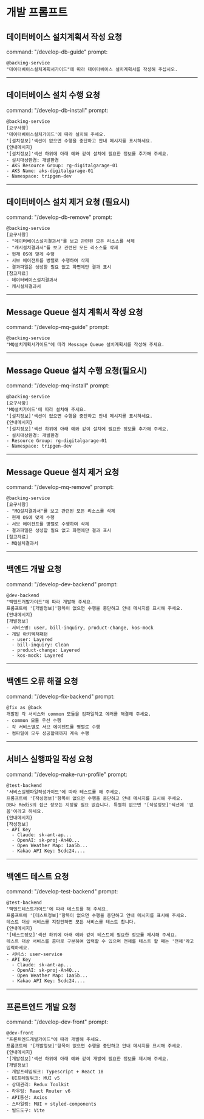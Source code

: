 # 개발 프롬프트

## 데이터베이스 설치계획서 작성 요청 
command: "/develop-db-guide"
prompt: 
```
@backing-service  
"데이터베이스설치계획서가이드"에 따라 데이터베이스 설치계획서를 작성해 주십시오.
```

---

## 데이터베이스 설치 수행 요청
command: "/develop-db-install"
prompt: 
```
@backing-service   
[요구사항]
'데이터베이스설치가이드'에 따라 설치해 주세요.  
'[설치정보]'섹션이 없으면 수행을 중단하고 안내 메시지를 표시하세요.  
{안내메시지}
'[설치정보]'섹션 하위에 아래 예와 같이 설치에 필요한 정보를 추가해 주세요.  
- 설치대상환경: 개발환경
- AKS Resource Group: rg-digitalgarage-01
- AKS Name: aks-digitalgarage-01
- Namespace: tripgen-dev
```

---

## 데이터베이스 설치 제거 요청 (필요시)
command: "/develop-db-remove"
prompt: 
```
@backing-service   
[요구사항]
- "데이터베이스설치결과서"를 보고 관련된 모든 리소스를 삭제
- "캐시설치결과서"를 보고 관련된 모든 리소스를 삭제
- 현재 OS에 맞게 수행  
- 서브 에이젼트를 병렬로 수행하여 삭제
- 결과파일은 생성할 필요 없고 화면에만 결과 표시 
[참고자료]
- 데이터베이스설치결과서
- 캐시설치결과서
```

---

## Message Queue 설치 계획서 작성 요청 
command: "/develop-mq-guide"
prompt: 
```
@backing-service 
"MQ설치게획서가이드"에 따라 Message Queue 설치계획서를 작성해 주세요.  
```

---

## Message Queue 설치 수행 요청(필요시)
command: "/develop-mq-install"
prompt: 
```
@backing-service 
[요구사항]
'MQ설치가이드'에 따라 설치해 주세요.  
'[설치정보]'섹션이 없으면 수행을 중단하고 안내 메시지를 표시하세요.  
{안내메시지}
'[설치정보]'섹션 하위에 아래 예와 같이 설치에 필요한 정보를 추가해 주세요.  
- 설치대상환경: 개발환경
- Resource Group: rg-digitalgarage-01
- Namespace: tripgen-dev
```

---

## Message Queue 설치 제거 요청
command: "/develop-mq-remove"
prompt: 
```
@backing-service 
[요구사항]
- "MQ설치결과서"를 보고 관련된 모든 리소스를 삭제
- 현재 OS에 맞게 수행  
- 서브 에이젼트를 병렬로 수행하여 삭제
- 결과파일은 생성할 필요 없고 화면에만 결과 표시 
[참고자료]
- MQ설치결과서
```

---

## 백엔드 개발 요청
command: "/develop-dev-backend"
prompt: 
```
@dev-backend
"백엔드개발가이드"에 따라 개발해 주세요.
프롬프트에 '[개발정보]'항목이 없으면 수행을 중단하고 안내 메시지를 표시해 주세요.    
{안내메시지}
[개발정보]
- 서비스명: user, bill-inquiry, product-change, kos-mock
- 개발 아키텍처패턴
  - user: Layered
  - bill-inquiry: Clean
  - product-change: Layered
  - kos-mock: Layered
```

---

## 백엔드 오류 해결 요청
command: "/develop-fix-backend"
prompt:
```
@fix as @back
개발된 각 서비스와 common 모듈을 컴파일하고 에러를 해결해 주세요.   
- common 모듈 우선 수행   
- 각 서비스별로 서브 에이젠트를 병렬로 수행  
- 컴파일이 모두 성공할때까지 계속 수행 
```

---

## 서비스 실행파일 작성 요청
command: "/develop-make-run-profile"
prompt:
```
@test-backend  
'서비스실행파일작성가이드'에 따라 테스트를 해 주세요.   
프롬프트에 '[작성정보]'항목이 없으면 수행을 중단하고 안내 메시지를 표시해 주세요.  
DB나 Redis의 접근 정보는 지정할 필요 없습니다. 특별히 없으면 '[작성정보]'섹션에 '없음'이라고 하세요.      
{안내메시지}
[작성정보]
- API Key
  - Claude: sk-ant-ap...
  - OpenAI: sk-proj-An4Q...
  - Open Weather Map: 1aa5b...
  - Kakao API Key: 5cdc24....
```

---

## 백엔드 테스트 요청
command: "/develop-test-backend"
prompt:
```
@test-backend  
'백엔드테스트가이드'에 따라 테스트를 해 주세요.   
프롬프트에 '[테스트정보]'항목이 없으면 수행을 중단하고 안내 메시지를 표시해 주세요.  
테스트 대상 서비스를 지정안하면 모든 서비스를 테스트 합니다.  
{안내메시지}
'[테스트정보]'섹션 하위에 아래 예와 같이 테스트에 필요한 정보를 제시해 주세요.   
테스트 대상 서비스를 콤마로 구분하여 입력할 수 있으며 전체를 테스트 할 때는 '전체'라고 입력하세요.  
- 서비스: user-service
- API Key
  - Claude: sk-ant-ap...
  - OpenAI: sk-proj-An4Q...
  - Open Weather Map: 1aa5b...
  - Kakao API Key: 5cdc24....
```

---

## 프론트엔드 개발 요청
command: "/develop-dev-front"
prompt: 
```
@dev-front
"프론트엔드개발가이드"에 따라 개발해 주세요.   
프롬프트에 '[개발정보]'항목이 없으면 수행을 중단하고 안내 메시지를 표시해 주세요. 
{안내메시지}
'[개발정보]'섹션 하위에 아래 예와 같이 개발에 필요한 정보를 제시해 주세요.   
[개발정보]
- 개발프레임워크: Typescript + React 18
- UI프레임워크: MUI v5
- 상태관리: Redux Toolkit
- 라우팅: React Router v6
- API통신: Axios
- 스타일링: MUI + styled-components
- 빌드도구: Vite
```